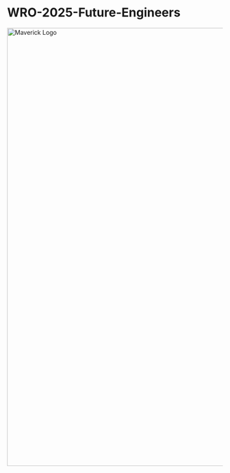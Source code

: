 # WRO-2025-Future-Engineers
<img width="1024" height="1024" alt="Maverick Logo" src="https://github.com/user-attachments/assets/e8a05800-0034-40bf-95e7-3ad27c5d8f7a" />
